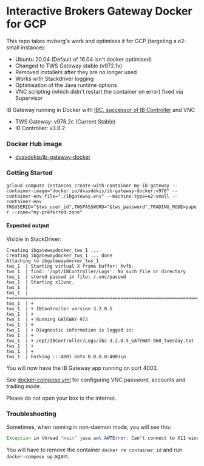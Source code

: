 # Interactive Brokers Gateway Docker for GCP

This repo takes mvberg's work and optimises it for GCP (targeting a e2-small instance):

* Ubuntu 20.04 (Default of 16.04 isn't docker optimised)
* Changed to TWS Gateway stable (v972.1v)
* Removed installers after they are no longer used
* Works with Stackdriver logging
* Optimisation of the Java runtime options
* VNC scripting (which didn't restart the container on error) fixed via Supervisor


IB Gateway running in Docker with [IBC, successor of IB Controller](https://github.com/IbcAlpha/IBC) and VNC

* TWS Gateway: v978.2c (Current Stable)
* IB Controller: v3.8.2

### Docker Hub image

* [dvasdekis/ib-gateway-docker](https://hub.docker.com/r/dvasdekis/ib-gateway-docker)

### Getting Started

`gcloud compute instances create-with-container my-ib-gateway --container-image="docker.io/dvasdekis/ib-gateway-docker:v978" --container-env-file="./ibgateway.env" --machine-type=e2-small --container-env TWSUSERID="$tws_user_id",TWSPASSWORD="$tws_password",TRADING_MODE=paper --zone="my-preferred-zone"`

#### Expected output

Visible in StackDriver:
```
Creating ibgatewaydocker_tws_1 ...
Creating ibgatewaydocker_tws_1 ... done
Attaching to ibgatewaydocker_tws_1
tws_1  | Starting virtual X frame buffer: Xvfb.
tws_1  | find: '/opt/IBController/Logs': No such file or directory
tws_1  | stored passwd in file: /.vnc/passwd
tws_1  | Starting x11vnc.
tws_1  |
tws_1  | +==============================================================================
tws_1  | +
tws_1  | + IBController version 3.2.0.5
tws_1  | +
tws_1  | + Running GATEWAY 972
tws_1  | +
tws_1  | + Diagnostic information is logged in:
tws_1  | +
tws_1  | + /opt/IBController/Logs/ibc-3.2.0.5_GATEWAY-960_Tuesday.txt
tws_1  | +
tws_1  | +
tws_1  | Forking :::4001 onto 0.0.0.0:4003\n
```

You will now have the IB Gateway app running on port 4003.

See [docker-compose.yml](docker-compose.yml) for configuring VNC password, accounts and trading mode.

Please do not open your box to the internet.


### Troubleshooting

Sometimes, when running in non-daemon mode, you will see this:

```java
Exception in thread "main" java.awt.AWTError: Can't connect to X11 window server using ':0' as the value of the DISPLAY variable.
```

You will have to remove the container `docker rm container_id` and run `docker-compose up` again.
